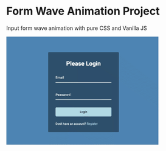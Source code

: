 # Form Wave Animation Project

Input form wave animation with pure CSS and Vanilla JS

![form-wave](form-wave.gif)

